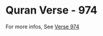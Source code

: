 # Quran Verse - 974 

For more infos, See [Verse 974](https://www.quranbookk.com/quran/search?q=974)